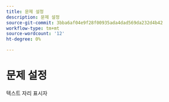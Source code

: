 ```yaml
---
title: 문제 설정
description: 문제 설정
source-git-commit: 3bba6af04e9f28f00935ada4dad569da232d4b42
workflow-type: tm+mt
source-wordcount: '12'
ht-degree: 0%

---
```


# 문제 설정

텍스트 자리 표시자